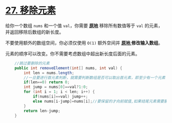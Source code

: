 # [27. 移除元素](https://leetcode-cn.com/problems/remove-element/)

给你一个数组 `nums` 和一个值 `val`，你需要 **[原地](https://baike.baidu.com/item/原地算法)** 移除所有数值等于 `val` 的元素，并返回移除后数组的新长度。

不要使用额外的数组空间，你必须仅使用 `O(1)` 额外空间并 **[原地 ](https://baike.baidu.com/item/原地算法)修改输入数组**。

元素的顺序可以改变。你不需要考虑数组中超出新长度后面的元素。

```java
    //跳过要删除的元素
    public int removeElement(int[] nums, int val) {
        int len = nums.length;
        //一旦要进行首元素判断，就需要判断数组是否可以取出首元素，即至少有一个元素
        if(len==0) return 0;
        int jump = nums[0]==val?1:0;
        for (int i = 1; i < len; i++) {
            if(nums[i]==val) jump++;
            else nums[i-jump]=nums[i];//要保留的才向前赋值,如果结尾元素需要删除就没有正常元素覆盖需要删除元素
        }
        return len-jump;
    }
```

